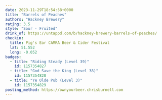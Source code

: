 ```yaml
---
date: 2023-11-29T18:54:58+0000
title: "Barrels of Peaches"
authors: "Hackney Brewery"
rating: 3.5
style: "Sour - Fruited"
drink_of: https://untappd.com/b/hackney-brewery-barrels-of-peaches/
checkin:
  title: Pig's Ear CAMRA Beer & Cider Festival
  lat: 51.552
  long: -0.052
badges:
  - title: "Riding Steady (Level 39)"
    id: 1157354827
  - title: "God Save the King (Level 38)"
    id: 1157354828
  - title: "Ye Olde Pub (Level 3)"
    id: 1157354829
posting_method: https://ownyourbeer.chrisburnell.com
---
```

